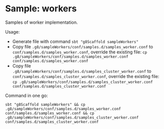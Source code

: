 # Sample: workers

Samples of worker implementation.

Usage:
- Generate file with command `sbt "g8Scaffold sampleWorkers"`
- Copy file `.g8/sampleWorkers/conf/samples.d/samples_worker.conf` to `conf/samples.d/samples_worker.conf`, override the existing file: `cp .g8/sampleWorkers/conf/samples.d/samples_worker.conf conf/samples.d/samples_worker.conf`
- Copy file `.g8/sampleWorkers/conf/samples.d/samples_cluster_worker.conf` to `conf/samples.d/samples_cluster_worker.conf`, override the existing file: `cp .g8/sampleWorkers/conf/samples.d/samples_cluster_worker.conf conf/samples.d/samples_cluster_worker.conf`

Command in one go:

```shell
sbt "g8Scaffold sampleWorkers" && cp .g8/sampleWorkers/conf/samples.d/samples_worker.conf conf/samples.d/samples_worker.conf && cp .g8/sampleWorkers/conf/samples.d/samples_cluster_worker.conf conf/samples.d/samples_cluster_worker.conf
```

